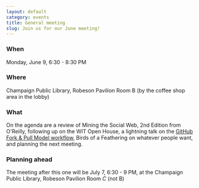 ```yaml
---
layout: default
category: events
title: General meeting
slug: Join us for our June meeting!
---
```


### When
Monday, June 9, 6:30 - 8:30 PM

### Where
Champaign Public Library, Robeson Pavilion Room B (by the coffee shop area in the lobby)

### What
On the agenda are a review of Mining the Social Web, 2nd Edition from O'Reilly, following up on the WIT Open House, a lightning talk on the <a href="https://raw2.github.com/py-cu/py-cu.github.com/master/stuff/github_fork_and_pull_model_illustrated-annotated2.pdf">GitHub Fork &amp; Pull Model workflow</a>, Birds of a Feathering on whatever people want, and planning the next meeting.

### Planning ahead
The meeting after this one will be July 7,  6:30 - 9 PM, at the Champaign Public Library, Robeson Pavilion Room *C* (not B)
